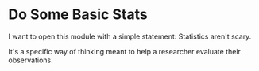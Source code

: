 # Do Some Basic Stats

I want to open this module with a simple statement: Statistics aren't scary.

It's a specific way of thinking meant to help a researcher evaluate their observations. 
